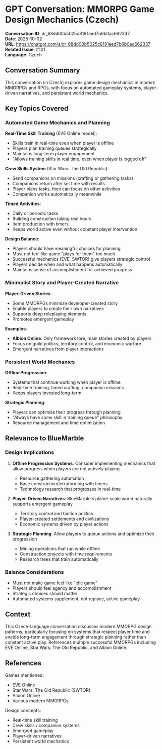 # GPT Conversation: MMORPG Game Design Mechanics (Czech)

**Conversation ID**: dr_68dd00b5025c8191aed7b6b0ac662337  
**Date**: 2025-10-02  
**URL**: https://chatgpt.com/s/dr_68dd00b5025c8191aed7b6b0ac662337  
**Related Issue**: #101  
**Language**: Czech

## Conversation Summary

This conversation (in Czech) explores game design mechanics in modern MMORPGs and RPGs, with focus on automated gameplay systems, player-driven narratives, and persistent world mechanics.

## Key Topics Covered

### Automated Game Mechanics and Planning

**Real-Time Skill Training** (EVE Online model):
- Skills train in real-time even when player is offline
- Players plan training queues strategically
- Maintains long-term player engagement
- "Allows training skills in real time, even when player is logged off"

**Crew Skills System** (Star Wars: The Old Republic):
- Send companions on missions (crafting or gathering tasks)
- Companions return after set time with results
- Player plans tasks, then can focus on other activities
- Companion works automatically meanwhile

**Timed Activities**:
- Daily or periodic tasks
- Building construction taking real hours
- Item production with timers
- Keeps world active even without constant player intervention

**Design Balance**:
- Players should have meaningful choices for planning
- Must not feel like game "plays for them" too much
- Successful mechanics (EVE, SWTOR) give players strategic control
- Players decide when and what happens automatically
- Maintains sense of accomplishment for achieved progress

### Minimalist Story and Player-Created Narrative

**Player-Driven Stories**:
- Some MMORPGs minimize developer-created story
- Enable players to create their own narratives
- Supports deep roleplaying elements
- Promotes emergent gameplay

**Examples**:
- **Albion Online**: Only framework lore, main stories created by players
- Focus on guild politics, territory control, and economic warfare
- Emergent narratives from player interactions

### Persistent World Mechanics

**Offline Progression**:
- Systems that continue working when player is offline
- Real-time training, timed crafting, companion missions
- Keeps players invested long-term

**Strategic Planning**:
- Players can optimize their progress through planning
- "Always have some skill in training queue" philosophy
- Resource management and time optimization

## Relevance to BlueMarble

### Design Implications

1. **Offline Progression Systems**: Consider implementing mechanics that allow progress when players are not actively playing
   - Resource gathering automation
   - Base construction/terraforming with timers
   - Technology research that progresses in real-time

2. **Player-Driven Narratives**: BlueMarble's planet-scale world naturally supports emergent gameplay
   - Territory control and faction politics
   - Player-created settlements and civilizations
   - Economic systems driven by player actions

3. **Strategic Planning**: Allow players to queue actions and optimize their progression
   - Mining operations that run while offline
   - Construction projects with time requirements
   - Research trees that train automatically

### Balance Considerations

- Must not make game feel like "idle game"
- Players should feel agency and accomplishment
- Strategic choices should matter
- Automated systems supplement, not replace, active gameplay

## Context

This Czech-language conversation discusses modern MMORPG design patterns, particularly focusing on systems that respect player time and enable long-term engagement through strategic planning rather than constant active play. References multiple successful MMORPGs including EVE Online, Star Wars: The Old Republic, and Albion Online.

## References

Games mentioned:
- EVE Online
- Star Wars: The Old Republic (SWTOR)
- Albion Online
- Various modern MMORPGs

Design concepts:
- Real-time skill training
- Crew skills / companion systems
- Emergent gameplay
- Player-driven narratives
- Persistent world mechanics
